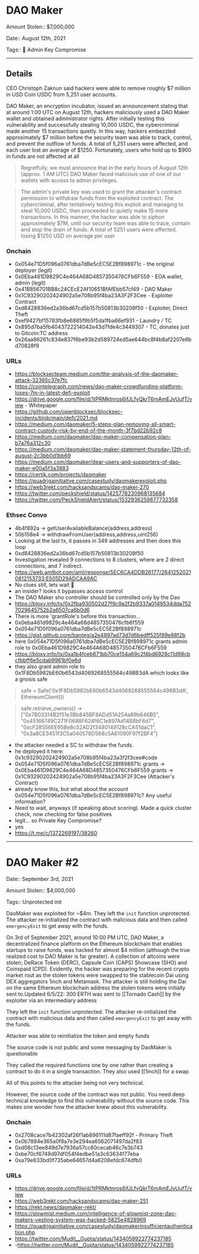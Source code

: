 # DAO Maker

Amount Stolen:: $7,000,000

Date:: August 12th, 2021

Tags:: 💼 Admin Key Compromise


---

## Details

CEO Christoph Zaknun said hackers were able to remove roughly $7 million in USD Coin USDC from 5,251 user accounts.

DAO Maker, an encryption incubator, issued an announcement stating that at around 1:00 UTC on August 12th, hackers maliciously used a DAO Maker wallet and obtained administrator rights. After initially testing this vulnerability and successfully stealing 10,000 USDC, the cybercriminal made another 15 transactions quietly. In this way, hackers embezzled approximately $7 million before the security team was able to track, control, and prevent the outflow of funds. A total of 5,251 users were affected, and each user lost an average of $1250. Fortunately, users who hold up to $900 in funds are not affected at all

> Regretfully, we must announce that in the early hours of August 12th (approx. 1 AM UTC) DAO Maker faced malicious use of one of our wallets with access to admin privileges.

> The admin's private key was used to grant the attacker's contract permission to withdraw funds from the exploited contract. The cybercriminal, after tentatively testing this exploit and managing to steal 10,000 USDC, then proceeded to quietly make 15 more transactions. In this manner, the hacker was able to siphon approximately $7M, until our security team was able to trace, contain and stop the drain of funds. A total of 5251 users were affected, losing $1250 USD on average per user



### Onchain

- 0x054e71D5f096a0761dba7dBe5cEC5E2Bf898971c - the original deployer (legit)
- 0x0Eba461D9829C4e464A68D4857350476CFb6F559 - EOA wallet, admin (legit)
- 0x41B856701BB8c24CEcE2Af10651BfAfEbb57cf49 - DAO Maker
- 0x1C93290202424902a5e708b95f4ba23A3F2F3Cee - Exploiter Contract
- 0xd8428836ed2a36bd67cd5b157b50813b30208f50 - Exploiter, Direct Theft
- 0xef9427bf15783fb8e6885f9b5f5da1fba66ef931 - Laundry / TC
- 0x895d7ba5fb4043722214042e43d7fde4c3449307 - TC, donates just to Gitcoin:TC address
- 0x26aa86261c834e837f6be93b2d589724ed5ae644bc8f4b8af2207e6bd70828f9


### URLs

- https://blocksecteam.medium.com/the-analysis-of-the-daomaker-attack-32365c37e7fc
- https://cointelegraph.com/news/dao-maker-crowdfunding-platform-loses-7m-in-latest-defi-exploit
- https://drive.google.com/file/d/1tPRMktnros6ifJLfvQkrT6mAmEJvUufT/view - Whitepaper
- https://github.com/openblocksec/blocksec-incidents/blob/main/defi/2021.md
- https://medium.com/daomaker/5-steps-plan-removing-all-smart-contract-custody-risk-by-end-of-the-month-3f7bd22b92c8
- https://medium.com/daomaker/dao-maker-compensation-plan-b7a76a312c30
- https://medium.com/daomaker/dao-maker-statement-thursday-12th-of-august-2c3bb0d1bb69
- https://medium.com/daomaker/dear-users-and-supporters-of-dao-maker-e00a5f3a3883
- https://certik.com/projects/daomaker
- https://quadrigainitiative.com/casestudy/daomakerexploit.php
- https://web3rekt.com/hacksandscams/dao-maker-270
- https://twitter.com/peckshield/status/1425778230968135684
- https://twitter.com/PeckShieldAlert/status/1532936259877732358



### Ethsec Convo
- 4b4f892a -> getUserAvailableBalance(address,address)
- 50b158e4 -> withdrawFromUser(address,address,uint256)
- Looking at the last tx, it passes in 349 addresses and then does this loop
- 0xd8428836ed2a36bd67cd5b157b50813b30208f50
- Investigation revealed 9 connections to 8 clusters, where are 2 direct connections, and 7 indirect.
- https://web.amlbot.com/aml/response/5EC6CA4DDB26177/26412520210812153733:E505D29ADCAA9AC
- No clues still, lets wait 🤔
- an insider? looks it bypasses access control
- The DAO Maker sho controller should be controlled only by the Dao
- https://bloxy.info/tx/0x2fba930502d27f9c9a2f2b9337a0149534dda7527029645752b2a6507ca6b0d6
- There is more 'grantRole's before this transaction...
- 0x0eba461d9829c4e464a68d4857350476cfb6f559
- 0x054e71D5f096a0761dba7dBe5cEC5E2Bf898971c
- https://gist.github.com/banteg/a2e4897ad73d7d6bedff525f89e88f2b
- here 0x054e71D5f096a0761dba7dBe5cEC5E2Bf898971c grants admin role to 0x0Eba461D9829C4e464A68D4857350476CFb6F559
- https://bloxy.info/tx/0xa1b4fceb671bb70ce154a69c2f4bd6928c11d98cbcfbbff6e5cdab9961bf0e6d
- they also grant admin role to 0x1F8Db5982bE60b6543d4069268555564c498B3dA which looks like a gnosis safe

> safe = Safe('0x1F8Db5982bE60b6543d4069268555564c498B3dA', EthereumClient())

> safe.retrieve_owners() -> ["0x7B03314B2f51e3Bb845BF8ADd51A254a89b646B5", "0x45166749C271F0688F624f6C1e897Ad14B8bF6d7", "0xcF28556EE95Be8c52AD2f3480149128cCA51daC1", "0x3a8CE3451f3C5a040578D568c5A61090F97f2BF4"]

- the attacker needed a SC to withdraw the funds.
- he deployed it here: 0x1c93290202424902a5e708b95f4ba23a3f2f3cee#code
- 0x054e71D5f096a0761dba7dBe5cEC5E2Bf898971c grants -> 0x0Eba461D9829C4e464A68D4857350476CFb6F559 grants -> 0x1C93290202424902a5e708b95f4ba23A3F2F3Cee (Attacker's Contract)
- already know this, but what about the account 0x054e71D5f096a0761dba7dBe5cEC5E2Bf898971c? Any useful information?
- Need to wait, anyways (if speaking about scoring). Made a quick cluster check, now checking for false positives
- legit... so Private Key Compromise?
- yes
- https://t.me/c/1372269197/38260




---



# DAO Maker #2

Date:: September 3rd, 2021

Amount Stolen:: $4,000,000

Tags:: Unprotected init


DaoMaker was exploited for ~$4m. They left the `init` function unprotected. The attacker re-initialized the contract with malicious data and then called `emergencyExit` to get away with the funds.

On 3rd of September 2021, around 10:00 PM UTC, DAO Maker, a decentralized finance platform on the Ethereum blockchain that enables startups to raise funds, was hacked for almost $4 million (although the true realized cost to DAO Maker is far greater). A collection of altcoins were stolen; DeRace Token (DERC), Capsule Coin (CAPS) Showcase (SHO) and Coinspaid (CPD). Evidently, the hacker was preparing for the recent crypto market rout as the stolen tokens were swapped to the stablecoin Dai using DEX aggregators 1inch and Metamask. The attacker is still holding the Dai on the same Ethereum blockchain address the stolen tokens were initially sent to.Updated 6/5/22: 300 ERTH was sent to [[Tornado Cash]] by the exploiter via an intermediary address

They left the `init` function unprotected. The attacker re-initialized the contract with malicious data and then called `emergencyExit` to get away with the funds.

Attacker was able to reinitialize the token and empty funds

The source code is not public and some messaging by DaoMaker is questionable

They called the required functions one by one rather than creating a contract to do it in a single transaction. They also used [[1inch]] for a swap.

All of this points to the attacker being not very technical.

However, the source code of the contract was not public. You need deep technical knowledge to find this vulnerability without the source code. This makes one wonder how the attacker knew about this vulnerability.


### Onchain

- 0x2708cace7b42302af26f1ab896111d87faeff92f - Primary Theft
- 0x0b7894e365a0f8a7e3e294ea6562071497da2f83
- 0xd08c13ee849d7e7936a57cc60cecab46c7e3b743
- 0xbe70cf6749d97df054f4edbe51a3c63634f77eba
- 0xa79e633bd0f735abe64657d4a6208efdc674dfb0


### URLs

- https://drive.google.com/file/d/1tPRMktnros6ifJLfvQkrT6mAmEJvUufT/view
- https://web3rekt.com/hacksandscams/dao-maker-251
- https://rekt.news/daomaker-rekt/
- https://slowmist.medium.com/intelligence-of-slowmist-zone-dao-makers-vesting-system-was-hacked-5825e4828969
- https://quadrigainitiative.com/casestudy/daomakerinsufficientauthentication.php
- https://twitter.com/Mudit__Gupta/status/1434059922774237185
- -https://twitter.com/Mudit__Gupta/status/1434059922774237185
